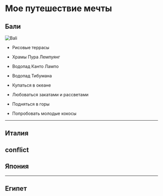 # Мое путешествие мечты

## Бали
![Bali](bali.jpg)
* Рисовые террасы
* Храмы Пура Лемпуянг
* Водопад Канто Лампо
* Водопад Тибумана
* Купаться в океане
* Любоваться закатами и рассветами
* Подняться в горы 

* Попробовать молодые кокосы
---
## Италия
conflict
---
## Япония

---
## Египет

